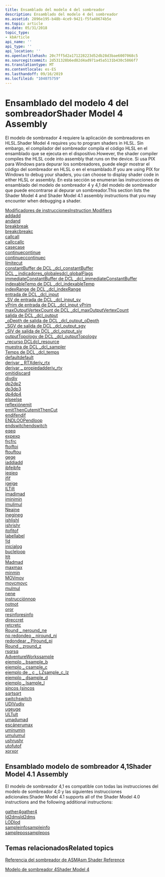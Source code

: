 ```yaml
---
title: Ensamblado del modelo 4 del sombreador
description: Ensamblado del modelo 4 del sombreador
ms.assetid: 2896e195-b48b-4ce9-9421-f5fa40674b5e
ms.topic: article
ms.date: 05/31/2018
topic_type:
- kbArticle
api_name: ''
api_type: ''
api_location: ''
ms.openlocfilehash: 20c7ff5d2a171228223d52db28d3bae6007068c5
ms.sourcegitcommit: 2d531328b6ed82d4ad971a45a5131b430c5866f7
ms.translationtype: MT
ms.contentlocale: es-ES
ms.lasthandoff: 09/16/2019
ms.locfileid: "104075759"
---
```

# <a name="shader-model-4-assembly"></a><span data-ttu-id="c5b9c-103">Ensamblado del modelo 4 del sombreador</span><span class="sxs-lookup"><span data-stu-id="c5b9c-103">Shader Model 4 Assembly</span></span>

<span data-ttu-id="c5b9c-104">El modelo de sombreador 4 requiere la aplicación de sombreadores en HLSL.</span><span class="sxs-lookup"><span data-stu-id="c5b9c-104">Shader Model 4 requires you to program shaders in HLSL.</span></span> <span data-ttu-id="c5b9c-105">Sin embargo, el compilador del sombreador compila el código HLSL en el ensamblado que se ejecuta en el dispositivo.</span><span class="sxs-lookup"><span data-stu-id="c5b9c-105">However, the shader compiler compiles the HLSL code into assembly that runs on the device.</span></span> <span data-ttu-id="c5b9c-106">Si usa PIX para Windows para depurar los sombreadores, puede elegir mostrar el código del sombreador en HLSL o en el ensamblado.</span><span class="sxs-lookup"><span data-stu-id="c5b9c-106">If you are using PIX for Windows to debug your shaders, you can choose to display shader code in either HLSL or assembly.</span></span> <span data-ttu-id="c5b9c-107">En esta sección se enumeran las instrucciones de ensamblado del modelo de sombreador 4 y 4,1 del modelo de sombreador que puede encontrarse al depurar un sombreador.</span><span class="sxs-lookup"><span data-stu-id="c5b9c-107">This section lists the Shader Model 4 and Shader Model 4.1 assembly instructions that you may encounter when debugging a shader.</span></span>

<dl>

[<span data-ttu-id="c5b9c-108">Modificadores de instrucciones</span><span class="sxs-lookup"><span data-stu-id="c5b9c-108">Instruction Modifiers</span></span>](instruction-modifiers.md)  
[<span data-ttu-id="c5b9c-109">add</span><span class="sxs-lookup"><span data-stu-id="c5b9c-109">add</span></span>](add--sm4---asm-.md)  
[<span data-ttu-id="c5b9c-110">and</span><span class="sxs-lookup"><span data-stu-id="c5b9c-110">and</span></span>](and--sm4---asm-.md)  
[<span data-ttu-id="c5b9c-111">break</span><span class="sxs-lookup"><span data-stu-id="c5b9c-111">break</span></span>](break--sm4---asm-.md)  
[<span data-ttu-id="c5b9c-112">breakc</span><span class="sxs-lookup"><span data-stu-id="c5b9c-112">breakc</span></span>](breakc--sm4---asm-.md)  
[<span data-ttu-id="c5b9c-113">call</span><span class="sxs-lookup"><span data-stu-id="c5b9c-113">call</span></span>](call--sm4---asm-.md)  
[<span data-ttu-id="c5b9c-114">callc</span><span class="sxs-lookup"><span data-stu-id="c5b9c-114">callc</span></span>](callc--sm4---asm-.md)  
[<span data-ttu-id="c5b9c-115">case</span><span class="sxs-lookup"><span data-stu-id="c5b9c-115">case</span></span>](case--sm4---asm-.md)  
[<span data-ttu-id="c5b9c-116">continue</span><span class="sxs-lookup"><span data-stu-id="c5b9c-116">continue</span></span>](continue--sm4---asm-.md)  
[<span data-ttu-id="c5b9c-117">continuec</span><span class="sxs-lookup"><span data-stu-id="c5b9c-117">continuec</span></span>](continuec--sm4---asm-.md)  
[<span data-ttu-id="c5b9c-118">límite</span><span class="sxs-lookup"><span data-stu-id="c5b9c-118">cut</span></span>](cut--sm4---asm-.md)  
[<span data-ttu-id="c5b9c-119">constantBuffer de DCL \_</span><span class="sxs-lookup"><span data-stu-id="c5b9c-119">dcl\_constantBuffer</span></span>](dcl-constantbuffer.md)  
[<span data-ttu-id="c5b9c-120">DCL \_ indicadores_globales</span><span class="sxs-lookup"><span data-stu-id="c5b9c-120">dcl\_globalFlags</span></span>](dcl-globalflags.md)  
[<span data-ttu-id="c5b9c-121">immediateConstantBuffer de DCL \_</span><span class="sxs-lookup"><span data-stu-id="c5b9c-121">dcl\_immediateConstantBuffer</span></span>](dcl-immediateconstantbuffer.md)  
[<span data-ttu-id="c5b9c-122">indexableTemp de DCL \_</span><span class="sxs-lookup"><span data-stu-id="c5b9c-122">dcl\_indexableTemp</span></span>](dcl-indexabletemp.md)  
[<span data-ttu-id="c5b9c-123">indexRange de DCL \_</span><span class="sxs-lookup"><span data-stu-id="c5b9c-123">dcl\_indexRange</span></span>](dcl-indexrange.md)  
[<span data-ttu-id="c5b9c-124">entrada de DCL \_</span><span class="sxs-lookup"><span data-stu-id="c5b9c-124">dcl\_input</span></span>](dcl-input.md)  
[<span data-ttu-id="c5b9c-125">\_SV de entrada de DCL \_</span><span class="sxs-lookup"><span data-stu-id="c5b9c-125">dcl\_input\_sv</span></span>](dcl-input-sv.md)  
[<span data-ttu-id="c5b9c-126">vPrim de entrada de DCL \_</span><span class="sxs-lookup"><span data-stu-id="c5b9c-126">dcl\_input vPrim</span></span>](dcl-input-vprim.md)  
[<span data-ttu-id="c5b9c-127">maxOutputVertexCount de DCL \_</span><span class="sxs-lookup"><span data-stu-id="c5b9c-127">dcl\_maxOutputVertexCount</span></span>](dcl-maxoutputvertexcount.md)  
[<span data-ttu-id="c5b9c-128">salida de DCL \_</span><span class="sxs-lookup"><span data-stu-id="c5b9c-128">dcl\_output</span></span>](dcl-output.md)  
[<span data-ttu-id="c5b9c-129">\_oDepth de salida de DCL \_</span><span class="sxs-lookup"><span data-stu-id="c5b9c-129">dcl\_output\_oDepth</span></span>](dcl-output-odepth.md)  
[<span data-ttu-id="c5b9c-130">\_SGV de salida de DCL \_</span><span class="sxs-lookup"><span data-stu-id="c5b9c-130">dcl\_output\_sgv</span></span>](dcl-output-sgv.md)  
[<span data-ttu-id="c5b9c-131">\_SIV de salida de DCL \_</span><span class="sxs-lookup"><span data-stu-id="c5b9c-131">dcl\_output\_siv</span></span>](dcl-output-siv.md)  
[<span data-ttu-id="c5b9c-132">outputTopology de DCL \_</span><span class="sxs-lookup"><span data-stu-id="c5b9c-132">dcl\_outputTopology</span></span>](dcl-outputtopology.md)  
[<span data-ttu-id="c5b9c-133">\_recurso DCL</span><span class="sxs-lookup"><span data-stu-id="c5b9c-133">dcl\_resource</span></span>](dcl-resource.md)  
[<span data-ttu-id="c5b9c-134">muestra de DCL \_</span><span class="sxs-lookup"><span data-stu-id="c5b9c-134">dcl\_sampler</span></span>](dcl-sampler.md)  
[<span data-ttu-id="c5b9c-135">Temps de DCL \_</span><span class="sxs-lookup"><span data-stu-id="c5b9c-135">dcl\_temps</span></span>](dcl-temps.md)  
[<span data-ttu-id="c5b9c-136">default</span><span class="sxs-lookup"><span data-stu-id="c5b9c-136">default</span></span>](default--sm4---asm-.md)  
[<span data-ttu-id="c5b9c-137">derivar \_ RTX</span><span class="sxs-lookup"><span data-stu-id="c5b9c-137">deriv\_rtx</span></span>](deriv-rtx--sm4---asm-.md)  
[<span data-ttu-id="c5b9c-138">derivar \_ propiedad</span><span class="sxs-lookup"><span data-stu-id="c5b9c-138">deriv\_rty</span></span>](deriv-rty--sm4---asm-.md)  
[<span data-ttu-id="c5b9c-139">omiti</span><span class="sxs-lookup"><span data-stu-id="c5b9c-139">discard</span></span>](discard--sm4---asm-.md)  
[<span data-ttu-id="c5b9c-140">div</span><span class="sxs-lookup"><span data-stu-id="c5b9c-140">div</span></span>](div--sm4---asm-.md)  
[<span data-ttu-id="c5b9c-141">dp2</span><span class="sxs-lookup"><span data-stu-id="c5b9c-141">dp2</span></span>](dp2--sm4---asm-.md)  
[<span data-ttu-id="c5b9c-142">dp3</span><span class="sxs-lookup"><span data-stu-id="c5b9c-142">dp3</span></span>](dp3--sm4---asm-.md)  
[<span data-ttu-id="c5b9c-143">dp4</span><span class="sxs-lookup"><span data-stu-id="c5b9c-143">dp4</span></span>](dp4--sm4---asm-.md)  
[<span data-ttu-id="c5b9c-144">else</span><span class="sxs-lookup"><span data-stu-id="c5b9c-144">else</span></span>](else--sm4---asm-.md)  
[<span data-ttu-id="c5b9c-145">reflexión</span><span class="sxs-lookup"><span data-stu-id="c5b9c-145">emit</span></span>](emit--sm4---asm-.md)  
[<span data-ttu-id="c5b9c-146">emitThenCut</span><span class="sxs-lookup"><span data-stu-id="c5b9c-146">emitThenCut</span></span>](emitthencut--sm4---asm-.md)  
[<span data-ttu-id="c5b9c-147">endif</span><span class="sxs-lookup"><span data-stu-id="c5b9c-147">endif</span></span>](endif--sm4---asm-.md)  
[<span data-ttu-id="c5b9c-148">ENDLOOP</span><span class="sxs-lookup"><span data-stu-id="c5b9c-148">endloop</span></span>](endloop--sm4---asm-.md)  
[<span data-ttu-id="c5b9c-149">endswitch</span><span class="sxs-lookup"><span data-stu-id="c5b9c-149">endswitch</span></span>](endswitch--sm4---asm-.md)  
[<span data-ttu-id="c5b9c-150">eq</span><span class="sxs-lookup"><span data-stu-id="c5b9c-150">eq</span></span>](eq--sm4---asm-.md)  
[<span data-ttu-id="c5b9c-151">exp</span><span class="sxs-lookup"><span data-stu-id="c5b9c-151">exp</span></span>](exp--sm4---asm-.md)  
[<span data-ttu-id="c5b9c-152">frc</span><span class="sxs-lookup"><span data-stu-id="c5b9c-152">frc</span></span>](frc--sm4---asm-.md)  
[<span data-ttu-id="c5b9c-153">ftoi</span><span class="sxs-lookup"><span data-stu-id="c5b9c-153">ftoi</span></span>](ftoi--sm4---asm-.md)  
[<span data-ttu-id="c5b9c-154">ftou</span><span class="sxs-lookup"><span data-stu-id="c5b9c-154">ftou</span></span>](ftou--sm4---asm-.md)  
[<span data-ttu-id="c5b9c-155">ge</span><span class="sxs-lookup"><span data-stu-id="c5b9c-155">ge</span></span>](ge--sm4---asm-.md)  
[<span data-ttu-id="c5b9c-156">iadd</span><span class="sxs-lookup"><span data-stu-id="c5b9c-156">iadd</span></span>](iadd--sm4---asm-.md)  
[<span data-ttu-id="c5b9c-157">ibfe</span><span class="sxs-lookup"><span data-stu-id="c5b9c-157">ibfe</span></span>](dne--sm5---asm-.md)  
[<span data-ttu-id="c5b9c-158">ieq</span><span class="sxs-lookup"><span data-stu-id="c5b9c-158">ieq</span></span>](ieq--sm4---asm-.md)  
[<span data-ttu-id="c5b9c-159">if</span><span class="sxs-lookup"><span data-stu-id="c5b9c-159">if</span></span>](if--sm4---asm-.md)  
[<span data-ttu-id="c5b9c-160">ige</span><span class="sxs-lookup"><span data-stu-id="c5b9c-160">ige</span></span>](ige--sm4---asm-.md)  
[<span data-ttu-id="c5b9c-161">ILT</span><span class="sxs-lookup"><span data-stu-id="c5b9c-161">ilt</span></span>](ilt--sm4---asm-.md)  
[<span data-ttu-id="c5b9c-162">imad</span><span class="sxs-lookup"><span data-stu-id="c5b9c-162">imad</span></span>](imad--sm4---asm-.md)  
[<span data-ttu-id="c5b9c-163">imin</span><span class="sxs-lookup"><span data-stu-id="c5b9c-163">imin</span></span>](imin--sm4---asm-.md)  
[<span data-ttu-id="c5b9c-164">imul</span><span class="sxs-lookup"><span data-stu-id="c5b9c-164">imul</span></span>](imul--sm4---asm-.md)  
[<span data-ttu-id="c5b9c-165">Nea</span><span class="sxs-lookup"><span data-stu-id="c5b9c-165">ine</span></span>](ine--sm4---asm-.md)  
[<span data-ttu-id="c5b9c-166">ineg</span><span class="sxs-lookup"><span data-stu-id="c5b9c-166">ineg</span></span>](ineg--sm4---asm-.md)  
[<span data-ttu-id="c5b9c-167">ishl</span><span class="sxs-lookup"><span data-stu-id="c5b9c-167">ishl</span></span>](ishl--sm4---asm-.md)  
[<span data-ttu-id="c5b9c-168">ishr</span><span class="sxs-lookup"><span data-stu-id="c5b9c-168">ishr</span></span>](ishr--sm4---asm-.md)  
[<span data-ttu-id="c5b9c-169">itof</span><span class="sxs-lookup"><span data-stu-id="c5b9c-169">itof</span></span>](itof--sm4---asm-.md)  
[<span data-ttu-id="c5b9c-170">label</span><span class="sxs-lookup"><span data-stu-id="c5b9c-170">label</span></span>](label--sm4---asm-.md)  
<span data-ttu-id="c5b9c-171">[!](ld--sm4---asm-.md)</span><span class="sxs-lookup"><span data-stu-id="c5b9c-171">[ld](ld--sm4---asm-.md)</span></span>  
[<span data-ttu-id="c5b9c-172">inicia</span><span class="sxs-lookup"><span data-stu-id="c5b9c-172">log</span></span>](log--sm4---asm-.md)  
[<span data-ttu-id="c5b9c-173">bucle</span><span class="sxs-lookup"><span data-stu-id="c5b9c-173">loop</span></span>](loop--sm4---asm-.md)  
[<span data-ttu-id="c5b9c-174">lt</span><span class="sxs-lookup"><span data-stu-id="c5b9c-174">lt</span></span>](lt--sm4---asm-.md)  
[<span data-ttu-id="c5b9c-175">Mad</span><span class="sxs-lookup"><span data-stu-id="c5b9c-175">mad</span></span>](mad--sm4---asm-.md)  
[<span data-ttu-id="c5b9c-176">max</span><span class="sxs-lookup"><span data-stu-id="c5b9c-176">max</span></span>](max--sm4---asm-.md)  
[<span data-ttu-id="c5b9c-177">min</span><span class="sxs-lookup"><span data-stu-id="c5b9c-177">min</span></span>](min--sm4---asm-.md)  
[<span data-ttu-id="c5b9c-178">MOV</span><span class="sxs-lookup"><span data-stu-id="c5b9c-178">mov</span></span>](mov--sm4---asm-.md)  
[<span data-ttu-id="c5b9c-179">movc</span><span class="sxs-lookup"><span data-stu-id="c5b9c-179">movc</span></span>](movc--sm4---asm-.md)  
[<span data-ttu-id="c5b9c-180">mul</span><span class="sxs-lookup"><span data-stu-id="c5b9c-180">mul</span></span>](mul--sm4---asm-.md)  
[<span data-ttu-id="c5b9c-181">ne</span><span class="sxs-lookup"><span data-stu-id="c5b9c-181">ne</span></span>](ne--sm4---asm-.md)  
[<span data-ttu-id="c5b9c-182">instrucción</span><span class="sxs-lookup"><span data-stu-id="c5b9c-182">nop</span></span>](nop--sm4---asm-.md)  
[<span data-ttu-id="c5b9c-183">not</span><span class="sxs-lookup"><span data-stu-id="c5b9c-183">not</span></span>](not--sm4---asm-.md)  
[<span data-ttu-id="c5b9c-184">or</span><span class="sxs-lookup"><span data-stu-id="c5b9c-184">or</span></span>](or--sm4---asm-.md)  
[<span data-ttu-id="c5b9c-185">resinfo</span><span class="sxs-lookup"><span data-stu-id="c5b9c-185">resinfo</span></span>](resinfo--sm4---asm-.md)  
[<span data-ttu-id="c5b9c-186">direcc</span><span class="sxs-lookup"><span data-stu-id="c5b9c-186">ret</span></span>](ret--sm4---asm-.md)  
[<span data-ttu-id="c5b9c-187">retc</span><span class="sxs-lookup"><span data-stu-id="c5b9c-187">retc</span></span>](retc--sm4---asm-.md)  
[<span data-ttu-id="c5b9c-188">Round \_ ne</span><span class="sxs-lookup"><span data-stu-id="c5b9c-188">round\_ne</span></span>](round-ne--sm4---asm-.md)  
[<span data-ttu-id="c5b9c-189">no redondeo \_ ni</span><span class="sxs-lookup"><span data-stu-id="c5b9c-189">round\_ni</span></span>](round-ni--sm4---asm-.md)  
[<span data-ttu-id="c5b9c-190">redondear \_ PI</span><span class="sxs-lookup"><span data-stu-id="c5b9c-190">round\_pi</span></span>](round-pi--sm4---asm-.md)  
[<span data-ttu-id="c5b9c-191">Round \_ z</span><span class="sxs-lookup"><span data-stu-id="c5b9c-191">round\_z</span></span>](round-z--sm4---asm-.md)  
[<span data-ttu-id="c5b9c-192">rsq</span><span class="sxs-lookup"><span data-stu-id="c5b9c-192">rsq</span></span>](rsq--sm4---asm-.md)  
[<span data-ttu-id="c5b9c-193">AdventureWorks</span><span class="sxs-lookup"><span data-stu-id="c5b9c-193">sample</span></span>](sample--sm4---asm-.md)  
[<span data-ttu-id="c5b9c-194">ejemplo \_ b</span><span class="sxs-lookup"><span data-stu-id="c5b9c-194">sample\_b</span></span>](sample-b--sm4---asm-.md)  
[<span data-ttu-id="c5b9c-195">ejemplo \_ c</span><span class="sxs-lookup"><span data-stu-id="c5b9c-195">sample\_c</span></span>](sample-c--sm4---asm-.md)  
[<span data-ttu-id="c5b9c-196">ejemplo de \_ c \_ LZ</span><span class="sxs-lookup"><span data-stu-id="c5b9c-196">sample\_c\_lz</span></span>](sample-c-lz--sm4---asm-.md)  
[<span data-ttu-id="c5b9c-197">ejemplo \_ d</span><span class="sxs-lookup"><span data-stu-id="c5b9c-197">sample\_d</span></span>](sample-d--sm4---asm-.md)  
[<span data-ttu-id="c5b9c-198">ejemplo \_ l</span><span class="sxs-lookup"><span data-stu-id="c5b9c-198">sample\_l</span></span>](sample-l--sm4---asm-.md)  
[<span data-ttu-id="c5b9c-199">sincos (</span><span class="sxs-lookup"><span data-stu-id="c5b9c-199">sincos</span></span>](sincos--sm4---asm-.md)  
[<span data-ttu-id="c5b9c-200">sqrt</span><span class="sxs-lookup"><span data-stu-id="c5b9c-200">sqrt</span></span>](sqrt--sm4---asm-.md)  
[<span data-ttu-id="c5b9c-201">switch</span><span class="sxs-lookup"><span data-stu-id="c5b9c-201">switch</span></span>](switch--sm4---asm-.md)  
[<span data-ttu-id="c5b9c-202">UDIV</span><span class="sxs-lookup"><span data-stu-id="c5b9c-202">udiv</span></span>](udiv--sm4---asm-.md)  
[<span data-ttu-id="c5b9c-203">uge</span><span class="sxs-lookup"><span data-stu-id="c5b9c-203">uge</span></span>](uge--sm4---asm-.md)  
[<span data-ttu-id="c5b9c-204">ULT</span><span class="sxs-lookup"><span data-stu-id="c5b9c-204">ult</span></span>](ult--sm4---asm-.md)  
[<span data-ttu-id="c5b9c-205">umad</span><span class="sxs-lookup"><span data-stu-id="c5b9c-205">umad</span></span>](umad--sm4---asm-.md)  
[<span data-ttu-id="c5b9c-206">escáner</span><span class="sxs-lookup"><span data-stu-id="c5b9c-206">umax</span></span>](umax--sm4---asm-.md)  
[<span data-ttu-id="c5b9c-207">umin</span><span class="sxs-lookup"><span data-stu-id="c5b9c-207">umin</span></span>](umin--sm4---asm-.md)  
[<span data-ttu-id="c5b9c-208">umul</span><span class="sxs-lookup"><span data-stu-id="c5b9c-208">umul</span></span>](umul--sm4---asm-.md)  
[<span data-ttu-id="c5b9c-209">ushr</span><span class="sxs-lookup"><span data-stu-id="c5b9c-209">ushr</span></span>](ushr--sm4---asm-.md)  
[<span data-ttu-id="c5b9c-210">utof</span><span class="sxs-lookup"><span data-stu-id="c5b9c-210">utof</span></span>](utof--sm4---asm-.md)  
[<span data-ttu-id="c5b9c-211">xor</span><span class="sxs-lookup"><span data-stu-id="c5b9c-211">xor</span></span>](xor--sm4---asm-.md)  
</dl>

## <a name="shader-model-41-assembly"></a><span data-ttu-id="c5b9c-212">Ensamblado modelo de sombreador 4,1</span><span class="sxs-lookup"><span data-stu-id="c5b9c-212">Shader Model 4.1 Assembly</span></span>

<span data-ttu-id="c5b9c-213">El modelo de sombreador 4,1 es compatible con todas las instrucciones del modelo de sombreador 4,0 y las siguientes instrucciones adicionales:</span><span class="sxs-lookup"><span data-stu-id="c5b9c-213">Shader Model 4.1 supports all of the Shader Model 4.0 instructions and the following additional instructions:</span></span>

<dl>

[<span data-ttu-id="c5b9c-214">gather4</span><span class="sxs-lookup"><span data-stu-id="c5b9c-214">gather4</span></span>](gather4--sm4-1---asm-.md)  
[<span data-ttu-id="c5b9c-215">ld2dms</span><span class="sxs-lookup"><span data-stu-id="c5b9c-215">ld2dms</span></span>](ld2dms--sm4-1---asm-.md)  
[<span data-ttu-id="c5b9c-216">LOD</span><span class="sxs-lookup"><span data-stu-id="c5b9c-216">lod</span></span>](lod--sm4-1---asm-.md)  
[<span data-ttu-id="c5b9c-217">sampleinfo</span><span class="sxs-lookup"><span data-stu-id="c5b9c-217">sampleinfo</span></span>](sampleinfo--sm4-1---asm-.md)  
[<span data-ttu-id="c5b9c-218">samplepos</span><span class="sxs-lookup"><span data-stu-id="c5b9c-218">samplepos</span></span>](samplepos--sm4-1---asm-.md)  
</dl>

## <a name="related-topics"></a><span data-ttu-id="c5b9c-219">Temas relacionados</span><span class="sxs-lookup"><span data-stu-id="c5b9c-219">Related topics</span></span>

<dl> <dt>

[<span data-ttu-id="c5b9c-220">Referencia del sombreador de ASM</span><span class="sxs-lookup"><span data-stu-id="c5b9c-220">Asm Shader Reference</span></span>](dx9-graphics-reference-asm.md)
</dt> <dt>

[<span data-ttu-id="c5b9c-221">Modelo de sombreador 4</span><span class="sxs-lookup"><span data-stu-id="c5b9c-221">Shader Model 4</span></span>](dx-graphics-hlsl-sm4.md)
</dt> </dl>

 

 




